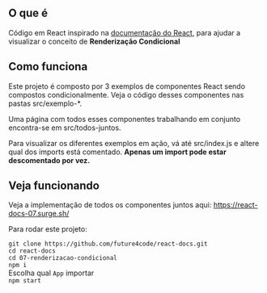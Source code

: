 ## O que é
Código em React inspirado na [documentação do React](https://pt-br.reactjs.org/docs/conditional-rendering.html), para ajudar a visualizar o conceito de <strong>Renderização Condicional</strong>


## Como funciona
Este projeto é composto por 3 exemplos de componentes React sendo compostos condicionalmente. Veja o código desses componentes nas pastas src/exemplo-*.

Uma página com todos esses componentes trabalhando em conjunto encontra-se em src/todos-juntos.

Para visualizar os diferentes exemplos em ação, vá até src/index.js e altere qual dos imports está comentado. <strong>Apenas um import pode estar descomentado por vez.</strong>

## Veja funcionando
Veja a implementação de todos os componentes juntos aqui:
https://react-docs-07.surge.sh/

Para rodar este projeto:

```git clone https://github.com/future4code/react-docs.git```  
```cd react-docs```  
```cd 07-renderizacao-condicional```  
```npm i```  
Escolha qual ```App``` importar  
```npm start```  
